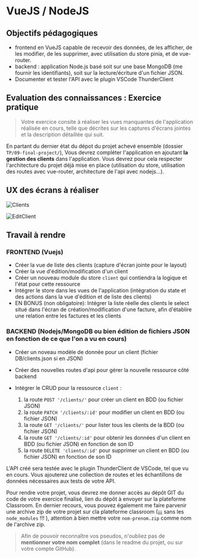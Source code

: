 # VueJS / NodeJS

## Objectifs pédagogiques

* frontend en VueJS capable de recevoir des données, de les afficher, de les modifier, de les supprimer, avec utilisation du store pinia, et de vue-router.
* backend : application Node.js basé soit sur une base MongoDB (me fournir les identifiants), soit sur la lecture/écriture d'un fichier JSON.
* Documenter et tester l'API avec le plugin VSCode ThunderClient

## Evaluation des connaissances : Exercice pratique

> Votre exercice consite à réaliser les vues manquantes de l'application réalisée en cours, telle que décrites sur les captures d'écrans jointes et la description détaillée qui suit.

En partant du dernier état du dépot du projet achevé ensemble (dossier `TP/09-final-project/`), Vous devrez compléter l'application en ajoutant **la gestion des clients** dans l'application.
Vous devrez pour cela respecter l'architecture du projet déjà mise en place (utilisation du store, utilisation des routes avec vue-router, architecture de l'api avec nodejs...).

## UX des écrans à réaliser

![Clients](./captures/Clients.jpg)

![EditClient](./captures/Client-edition.jpg)

## Travail à rendre

### FRONTEND (Vuejs)

* Créer la vue de liste des clients (capture d'écran jointe pour le layout)
* Créer la vue d'édition/modification d'un client
* Créer un nouveau module du store `client` qui contiendra la logique et l'état pour cette ressource
* Intégrer le store dans les vues de l'application (intégration du state et des actions dans la vue d'édition et de liste des clients)
* EN BONUS (non obligatoire): Intégrer la liste réelle des clients le select situé dans l'écran de création/modification d'une facture, afin d'établire une relation entre les factures et les clients

### BACKEND (Nodejs/MongoDB ou bien édition de fichiers JSON en fonction de ce que l'on a vu en cours)
  
* Créer un noveau modèle de donnée pour un client (fichier DB/clients.json si en JSON)
* Créer des nouvelles routes d'api pour gérer la nouvelle ressource côté backend
* Intégrer le CRUD pour la ressource `client` :

    1. la route `POST '/clients/'` pour créer un client en BDD (ou fichier JSON)
    2. la route `PATCH '/clients/:id'` pour modifier un client en BDD (ou fichier JSON)
    3. la route `GET '/clients/'` pour lister tous les clients de la BDD (ou fichier JSON)
    4. la route `GET '/clients/:id'` pour obtenir les données d'un client en BDD (ou fichier JSON) en fonction de son ID
    5. la route `DELETE 'clients/:id'`  pour supprimer un client en BDD (ou fichier JSON) en fonction de son ID

L'API créé sera testée avec le plugin ThunderClient de VSCode, tel que vu en cours. Vous ajouterez une collection de routes et les échantillons de données nécessaires aux tests de votre API.


Pour rendre votre projet, vous devrez me donner accès au dépôt GIT du code de votre exercice finalisé, lien du dépôt à envoyer sur la plateforme Classroom.
En dernier recours, vous pouvez également me faire parvenir une archive zip de votre projet sur cla plateforme classroom (¡¡¡ sans les `node_modules` !!! ), attention à bien mettre votre `nom-prenom.zip` comme nom de l'archive zip.

> Afin de pouvoir reconnaître vos pseudos, n'oubliez pas de **mentionner votre nom complet** (dans le readme du projet, ou sur votre compte GitHub).
